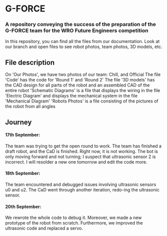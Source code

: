 # G-FORCE 
### A repository conveying the success of the preparation of the G-FORCE team for the WRO Future Engineers competition 

In this repository, you can find all the files from our documentation. Look at our branch and open files to see robot photos, team photos, 3D models, etc.

## File description 
On 'Our Photos', we have two photos of our team: Chill, and Official
The file 'Code' has the code for 'Round 1' and 'Round 2'
The file '3D models' has the CAD design for all parts of the robot and an assembled CAD of the entire robot
'Schematic Diagrams' is a file that displays the wiring in the file 'Electric Diagram' and displays the mechanical system in the file 'Mechanical Diagram'
'Robots Photos' is a file consisting of the pictures of the robot from all angles



## Journey 

#### 17th September: 
The team was trying to get the open round to work. The team has finished a draft robot, and the CaD is finished. Right now, it is not working. The bot is only moving forward and not turning; I suspect that ultrasonic sensor 2 is incorrect. I will resolder a new one tomorrow and edit the code more.

#### 18th September: 
The team encountered and debugged issues involving ultrasonic sensors u0 and u2. The CaD went through another iteration, redo-ing the ultrasonic sensor.

#### 20th September: 
We rewrote the whole code to debug it. Moreover, we made a new prototype of the robot from scratch. Furthermore, we improved the ultrasonic code and replaced a servo.

